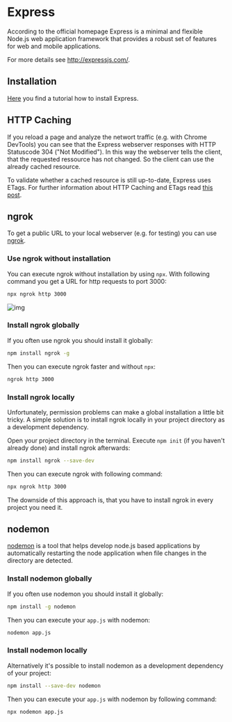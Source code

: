 # Express

According to the official homepage Express is a minimal and flexible Node.js web application framework that provides a robust set of features for web and mobile applications.

For more details see http://expressjs.com/.

## Installation

[Here](https://expressjs.com/en/starter/installing.html) you find a tutorial how to install Express.

## HTTP Caching

If you reload a page and analyze the networt traffic (e.g. with Chrome DevTools) you can see that the Express webserver responses with HTTP Statuscode 304 ("Not Modified"). In this way the webserver tells the client, that the requested ressource has not changed. So the client can use the already cached resource.

To validate whether a cached resource is still up-to-date, Express uses ETags. For further information about HTTP Caching and ETags read [this post](https://developers.google.com/web/fundamentals/performance/optimizing-content-efficiency/http-caching?hl=de).

## ngrok

To get a public URL to your local webserver (e.g. for testing) you can use [ngrok](https://ngrok.com/).

### Use ngrok without installation

You can execute ngrok without installation by using `npx`. With following command you get a URL for http requests to port 3000:

```bash
npx ngrok http 3000
```

![img](./images/ngrok.png)

### Install ngrok globally

If you often use ngrok you should install it globally:

```bash
npm install ngrok -g
```

Then you can execute ngrok faster and without `npx`:

```bash
ngrok http 3000
```

### Install ngrok locally

Unfortunately, permission problems can make a global installation a little bit tricky. A simple solution is to install ngrok locally in your project directory as a development dependency.

Open your project directory in the terminal. Execute `npm init` (if you haven't already done) and install ngrok afterwards:

```bash
npm install ngrok --save-dev
```

Then you can execute ngrok with following command:

```bash
npx ngrok http 3000
```

The downside of this approach is, that you have to install ngrok in every project you need it.

## nodemon

[nodemon](https://www.npmjs.com/package/nodemon) is a tool that helps develop node.js based applications by automatically restarting the node application when file changes in the directory are detected.

### Install nodemon globally

If you often use nodemon you should install it globally:

```bash
npm install -g nodemon
```

Then you can execute your `app.js` with nodemon:

```bash
nodemon app.js
```

### Install nodemon locally

Alternatively it's possible to install nodemon as a development dependency of your project:

```bash
npm install --save-dev nodemon
```

Then you can execute your `app.js` with nodemon by following command:

```bash
npx nodemon app.js
```
